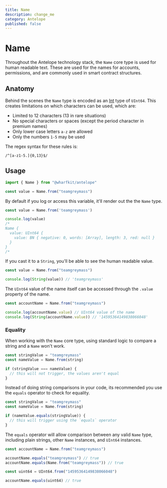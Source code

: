 ```yaml
---
title: Name
description: change_me
category: Antelope
published: false
---
```


# Name

Throughout the Antelope technology stack, the `Name` core type is used for human readable text. These are used for the names for accounts, permissions, and are commonly used in smart contract structures.

## Anatomy

Behind the scenes the `Name` type is encoded as an [Int](#) type of `UInt64`. This creates limitations on which characters can be used, which are:

- Limited to 12 characters (13 in rare situations)
- No special characters or spaces (except the period character in premium names)
- Only lower case letters `a-z` are allowed
- Only the numbers `1-5` may be used

The regex syntax for these rules is:

```regex
/^[a-z1-5.]{0,13}$/
```

## Usage

```ts
import { Name } from "@wharfkit/antelope"

const value = Name.from("teamgreymass")
```

By default if you log or access this variable, it'll render out the the `Name` type.

```ts
const value = Name.from('teamgreymass')

console.log(value)
/*
Name {
  value: UInt64 {
    value: BN { negative: 0, words: [Array], length: 3, red: null }
  }
}
/*
```

If you cast it to a `String`, you'll be able to see the human readable value.

```ts
const value = Name.from("teamgreymass")

console.log(String(value)) // 'teamgreymass'
```

The `UInt64` value of the name itself can be accessed through the `.value` property of the name.

```ts
const accountName = Name.from("teamgreymass")

console.log(accountName.value) // UInt64 value of the name
console.log(String(accountName.value)) // '14595364149838066048'
```

### Equality

When working with the `Name` core type, using standard logic to compare a string and a `Name` won't work.

```ts
const stringValue = "teamgreymass"
const nameValue = Name.from(string)

if (stringValue === nameValue) {
  // this will not trigger, the values aren't equal
}
```

Instead of doing string comparisons in your code, its recommended you use the `equals` operator to check for equality.

```ts
const stringValue = "teamgreymass"
const nameValue = Name.from(string)

if (nameValue.equals(stringValue)) {
  // this will trigger using the `equals` operator
}
```

The `equals` operator will allow comparison between any valid `Name` type, including plain strings, other `Name` instances, and `UInt64` instances.

```ts
const accountName = Name.from("teamgreymass")

accountName.equals("teamgreymass") // true
accountName.equals(Name.from("teamgreymass")) // true

const uint64 = UInt64.from("14595364149838066048")

accountName.equals(uint64) // true
```
